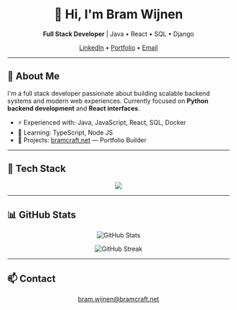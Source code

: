 <h1 align="center">👋 Hi, I'm Bram Wijnen</h1>
<p align="center">
  <b>Full Stack Developer</b> | Java • React • SQL • Django
</p>

<p align="center">
  <a href="https://www.linkedin.com/in/bram-wijnen-66a002361/" target="_blank">LinkedIn</a> •
  <a href="https://dev.bramcraft.net" target="_blank">Portfolio</a> •
  <a href="mailto:bram.wijnen@bramcraft.net">Email</a>
</p>

---

<h2>🚀 About Me</h2>
<p>
I'm a full stack developer passionate about building scalable backend systems and modern web experiences.  
Currently focused on <b>Python backend development</b> and <b>React interfaces</b>.
</p>

<ul>
  <li>⚡ Experienced with: Java, JavaScript, React, SQL, Docker</li>
  <li>🧠 Learning: TypeScript, Node JS</li>
  <li>💼 Projects: <a href="https://www.bramcraft.net">bramcraft.net</a> — Portfolio Builder</li>
</ul>

---

<h2>🧰 Tech Stack</h2>
<p align="center">
  <img src="https://skillicons.dev/icons?i=java,js,react,html,css,sqlite,mysql,docker,git,github" />
</p>

---

<h2>📊 GitHub Stats</h2>
<p align="center">
  <img src="[![devBramCraft's GitHub stats](https://github-readme-stats.vercel.app/api?username=devbramcraft)](https://github.com/devbramcraft/github-readme-stats)" alt="GitHub Stats"/>
</p>

<p align="center">
  <img src="https://github-readme-streak-stats.herokuapp.com/?user=devBramWijnen&theme=github-dark-blue" alt="GitHub Streak"/>
</p>

---

<h2>📫 Contact</h2>
<p align="center">
  <a href="mailto:bram.wijnen@bramcraft.net">bram.wijnen@bramcraft.net</a>
</p>
